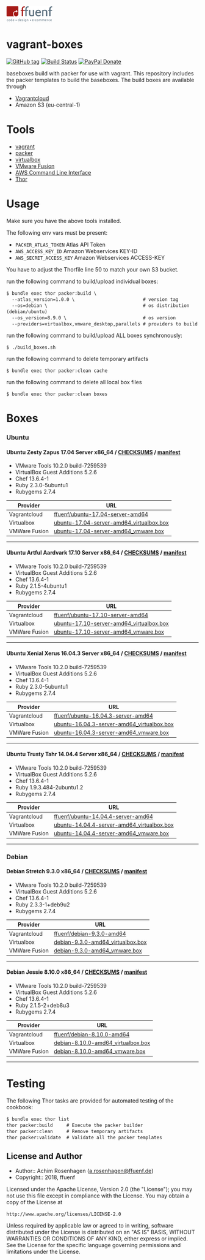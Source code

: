 <a href="http://www.ffuenf.de" title="ffuenf - code • design • e-commerce"><img src="https://github.com/ffuenf/Ffuenf_Common/blob/master/skin/adminhtml/default/default/ffuenf/ffuenf.png" alt="ffuenf - code • design • e-commerce" /></a>

vagrant-boxes
=============
[![GitHub tag](http://img.shields.io/github/tag/ffuenf/vagrant-boxes.svg)](https://github.com/ffuenf/vagrant-boxes/tags)
[![Build Status](http://img.shields.io/travis/ffuenf/vagrant-boxes.svg)](https://travis-ci.org/ffuenf/vagrant-boxes)
[![PayPal Donate](https://img.shields.io/badge/paypal-donate-blue.svg)](https://www.paypal.com/cgi-bin/webscr?cmd=_s-xclick&hosted_button_id=J2PQS2WLT2Y8W&item_name=dop%3a%20vagrant-boxes&item_number=vagrant-boxes&currency_code=EUR)

baseboxes build with packer for use with vagrant.
This repository includes the packer templates to build the baseboxes.
The build boxes are available through 

* [Vagrantcloud](https://app.vagrantup.com/ffuenf)
* Amazon S3 (eu-central-1)

Tools
=====

* [vagrant](http://vagrantup.com)
* [packer](http://packer.io)
* [virtualbox](https://www.virtualbox.org/)
* [VMware Fusion](http://www.vmware.com/de/products/fusion/)
* [AWS Command Line Interface](http://aws.amazon.com/cli/)
* [Thor](http://whatisthor.com/)

Usage
=====

Make sure you have the above tools installed.

The following env vars must be present:
* `PACKER_ATLAS_TOKEN` Atlas API Token
* `AWS_ACCESS_KEY_ID` Amazon Webservices KEY-ID
* `AWS_SECRET_ACCESS_KEY` Amazon Webservices ACCESS-KEY

You have to adjust the Thorfile line 50 to match your own S3 bucket.

run the following command to build/upload individual boxes:
```
$ bundle exec thor packer:build \
  --atlas_version=1.0.0 \                         # version tag
  --os=debian \                                   # os distribution (debian/ubuntu)
  --os_version=8.9.0 \                            # os version
  --providers=virtualbox,vmware_desktop,parallels # providers to build
```

run the following command to build/upload ALL boxes synchronously:
```
$ ./build_boxes.sh
```

run the following command to delete temporary artifacts
```
$ bundle exec thor packer:clean cache
```

run the following command to delete all local box files
```
$ bundle exec thor packer:clean boxes
```

Boxes
=====

### Ubuntu
#### Ubuntu Zesty Zapus 17.04 Server x86_64 / [CHECKSUMS](https://s3.eu-central-1.amazonaws.com/ffuenf-vagrantboxes/CHECKSUMS) / [manifest](https://s3.eu-central-1.amazonaws.com/ffuenf-vagrantboxes/ubuntu-17.04-server-amd64.manifest.json)

* VMware Tools 10.2.0 build-7259539
* VirtualBox Guest Additions 5.2.6
* Chef 13.6.4-1
* Ruby 2.3.0-5ubuntu1
* Rubygems 2.7.4

| Provider          | URL                                                                                                                                                   |
| ----------------- | ----------------------------------------------------------------------------------------------------------------------------------------------------- |
| Vagrantcloud      | [ffuenf/ubuntu-17.04-server-amd64](https://app.vagrantup.com/ffuenf/ubuntu-17.04-server-amd64)                                                        |
| Virtualbox        | [ubuntu-17.04-server-amd64_virtualbox.box](https://s3.eu-central-1.amazonaws.com/ffuenf-vagrantboxes/ubuntu/ubuntu-17.04-server-amd64_virtualbox.box) |
| VMWare Fusion     | [ubuntu-17.04-server-amd64_vmware.box](https://s3.eu-central-1.amazonaws.com/ffuenf-vagrantboxes/ubuntu/ubuntu-17.04-server-amd64_vmware.box)         |

---

#### Ubuntu Artful Aardvark 17.10 Server x86_64 / [CHECKSUMS](https://s3.eu-central-1.amazonaws.com/ffuenf-vagrantboxes/CHECKSUMS) / [manifest](https://s3.eu-central-1.amazonaws.com/ffuenf-vagrantboxes/ubuntu-17.10-server-amd64.manifest.json)

* VMware Tools 10.2.0 build-7259539
* VirtualBox Guest Additions 5.2.6
* Chef 13.6.4-1
* Ruby 2.1.5-4ubuntu1
* Rubygems 2.7.4

| Provider          | URL                                                                                                                                                   |
| ----------------- | ----------------------------------------------------------------------------------------------------------------------------------------------------- |
| Vagrantcloud      | [ffuenf/ubuntu-17.10-server-amd64](https://app.vagrantup.com/ffuenf/ubuntu-17.10-server-amd64)                                                        |
| Virtualbox        | [ubuntu-17.10-server-amd64_virtualbox.box](https://s3.eu-central-1.amazonaws.com/ffuenf-vagrantboxes/ubuntu/ubuntu-17.10-server-amd64_virtualbox.box) |
| VMWare Fusion     | [ubuntu-17.10-server-amd64_vmware.box](https://s3.eu-central-1.amazonaws.com/ffuenf-vagrantboxes/ubuntu/ubuntu-17.10-server-amd64_vmware.box)         |

---

#### Ubuntu Xenial Xerus 16.04.3 Server x86_64 / [CHECKSUMS](https://s3.eu-central-1.amazonaws.com/ffuenf-vagrantboxes/CHECKSUMS) / [manifest](https://s3.eu-central-1.amazonaws.com/ffuenf-vagrantboxes/ubuntu-16.04.3-server-amd64.manifest.json)

* VMware Tools 10.2.0 build-7259539
* VirtualBox Guest Additions 5.2.6
* Chef 13.6.4-1
* Ruby 2.3.0-5ubuntu1
* Rubygems 2.7.4

| Provider          | URL                                                                                                                                                       |
| ----------------- | --------------------------------------------------------------------------------------------------------------------------------------------------------- |
| Vagrantcloud      | [ffuenf/ubuntu-16.04.3-server-amd64](https://app.vagrantup.com/ffuenf/ubuntu-16.04.3-server-amd64)                                                        |
| Virtualbox        | [ubuntu-16.04.3-server-amd64_virtualbox.box](https://s3.eu-central-1.amazonaws.com/ffuenf-vagrantboxes/ubuntu/ubuntu-16.04.3-server-amd64_virtualbox.box) |
| VMWare Fusion     | [ubuntu-16.04.3-server-amd64_vmware.box](https://s3.eu-central-1.amazonaws.com/ffuenf-vagrantboxes/ubuntu/ubuntu-16.04.3-server-amd64_vmware.box)         |

---

#### Ubuntu Trusty Tahr 14.04.4 Server x86_64 / [CHECKSUMS](https://s3.eu-central-1.amazonaws.com/ffuenf-vagrantboxes/CHECKSUMS) / [manifest](https://s3.eu-central-1.amazonaws.com/ffuenf-vagrantboxes/ubuntu-14.04.4-server-amd64.manifest.json)

* VMware Tools 10.2.0 build-7259539
* VirtualBox Guest Additions 5.2.6
* Chef 13.6.4-1
* Ruby 1.9.3.484-2ubuntu1.2
* Rubygems 2.7.4

| Provider          | URL                                                                                                                                                       |
| ----------------- | --------------------------------------------------------------------------------------------------------------------------------------------------------- |
| Vagrantcloud      | [ffuenf/ubuntu-14.04.4-server-amd64](https://app.vagrantup.com/ffuenf/ubuntu-14.04.4-server-amd64)                                                        |
| Virtualbox        | [ubuntu-14.04.4-server-amd64_virtualbox.box](https://s3.eu-central-1.amazonaws.com/ffuenf-vagrantboxes/ubuntu/ubuntu-14.04.4-server-amd64_virtualbox.box) |
| VMWare Fusion     | [ubuntu-14.04.4-server-amd64_vmware.box](https://s3.eu-central-1.amazonaws.com/ffuenf-vagrantboxes/ubuntu/ubuntu-14.04.4-server-amd64_vmware.box)         |

---

### Debian
#### Debian Stretch 9.3.0 x86_64 / [CHECKSUMS](https://s3.eu-central-1.amazonaws.com/ffuenf-vagrantboxes/CHECKSUMS) / [manifest](https://s3.eu-central-1.amazonaws.com/ffuenf-vagrantboxes/debian-9.3.0-amd64.manifest.json)

* VMware Tools 10.2.0 build-7259539
* VirtualBox Guest Additions 5.2.6
* Chef 13.6.4-1
* Ruby 2.3.3-1+deb9u2
* Rubygems 2.7.4

| Provider          | URL                                                                                                                                     |
| ----------------- | --------------------------------------------------------------------------------------------------------------------------------------- |
| Vagrantcloud      | [ffuenf/debian-9.3.0-amd64](https://app.vagrantup.com/ffuenf/debian-9.3.0-amd64)                                                        |
| Virtualbox        | [debian-9.3.0-amd64_virtualbox.box](https://s3.eu-central-1.amazonaws.com/ffuenf-vagrantboxes/debian/debian-9.3.0-amd64_virtualbox.box) |
| VMWare Fusion     | [debian-9.3.0-amd64_vmware.box](https://s3.eu-central-1.amazonaws.com/ffuenf-vagrantboxes/debian/debian-9.3.0-amd64_vmware.box)         |

---

#### Debian Jessie 8.10.0 x86_64 / [CHECKSUMS](https://s3.eu-central-1.amazonaws.com/ffuenf-vagrantboxes/CHECKSUMS) / [manifest](https://s3.eu-central-1.amazonaws.com/ffuenf-vagrantboxes/debian-8.10.0-amd64.manifest.json)

* VMware Tools 10.2.0 build-7259539
* VirtualBox Guest Additions 5.2.6
* Chef 13.6.4-1
* Ruby 2.1.5-2+deb8u3
* Rubygems 2.7.4

| Provider          | URL                                                                                                                                       |
| ----------------- | ----------------------------------------------------------------------------------------------------------------------------------------- |
| Vagrantcloud      | [ffuenf/debian-8.10.0-amd64](https://app.vagrantup.com/ffuenf/debian-8.10.0-amd64)                                                        |
| Virtualbox        | [debian-8.10.0-amd64_virtualbox.box](https://s3.eu-central-1.amazonaws.com/ffuenf-vagrantboxes/debian/debian-8.10.0-amd64_virtualbox.box) |
| VMWare Fusion     | [debian-8.10.0-amd64_vmware.box](https://s3.eu-central-1.amazonaws.com/ffuenf-vagrantboxes/debian/debian-8.10.0-amd64_vmware.box)         |

---

Testing
=======

The following Thor tasks are provided for automated testing of the cookbook:

```
$ bundle exec thor list
thor packer:build     # Execute the packer builder
thor packer:clean     # Remove temporary artifacts
thor packer:validate  # Validate all the packer templates
```

License and Author
------------------

- Author:: Achim Rosenhagen (<a.rosenhagen@ffuenf.de>)
- Copyright:: 2018, ffuenf

Licensed under the Apache License, Version 2.0 (the "License");
you may not use this file except in compliance with the License.
You may obtain a copy of the License at

    http://www.apache.org/licenses/LICENSE-2.0

Unless required by applicable law or agreed to in writing, software
distributed under the License is distributed on an "AS IS" BASIS,
WITHOUT WARRANTIES OR CONDITIONS OF ANY KIND, either express or implied.
See the License for the specific language governing permissions and
limitations under the License.
